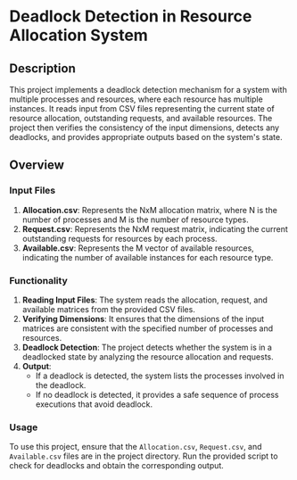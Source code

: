 # Deadlock Detection in Resource Allocation System

## Description

This project implements a deadlock detection mechanism for a system with multiple processes and resources, where each resource has multiple instances. It reads input from CSV files representing the current state of resource allocation, outstanding requests, and available resources. The project then verifies the consistency of the input dimensions, detects any deadlocks, and provides appropriate outputs based on the system's state.

## Overview

### Input Files

1. **Allocation.csv**: Represents the NxM allocation matrix, where N is the number of processes and M is the number of resource types.
2. **Request.csv**: Represents the NxM request matrix, indicating the current outstanding requests for resources by each process.
3. **Available.csv**: Represents the M vector of available resources, indicating the number of available instances for each resource type.

### Functionality

1. **Reading Input Files**: The system reads the allocation, request, and available matrices from the provided CSV files.
2. **Verifying Dimensions**: It ensures that the dimensions of the input matrices are consistent with the specified number of processes and resources.
3. **Deadlock Detection**: The project detects whether the system is in a deadlocked state by analyzing the resource allocation and requests.
4. **Output**:
   - If a deadlock is detected, the system lists the processes involved in the deadlock.
   - If no deadlock is detected, it provides a safe sequence of process executions that avoid deadlock.

### Usage

To use this project, ensure that the `Allocation.csv`, `Request.csv`, and `Available.csv` files are in the project directory. Run the provided script to check for deadlocks and obtain the corresponding output.
